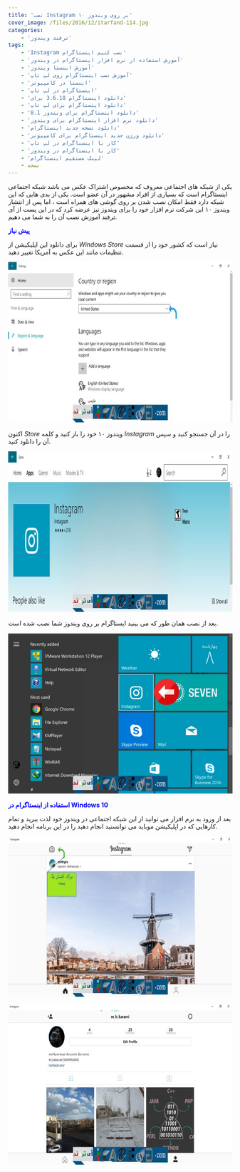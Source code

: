```yaml
---
title: 'نصب Instagram بر روی ویندوز ۱۰'
cover_image: /files/2016/12/itarfand-114.jpg
categories:
    - 'ترفند ویندوز'
tags:
    - 'Instagram نصب کنیم اینستاگرام'
    - 'آموزش استفاده از نرم افزار اینستاگرام در ویندوز'
    - 'آموزش اینستا ویندوز'
    - 'آموزش نصب اینستاگرام روی لپ تاپ'
    - 'اینستا در کامپیوتر'
    - 'اینستاگرام در لپ تاپ'
    - 'دانلود اینستاگرام 3.6.18 برای'
    - 'دانلود اینستاگرام برای لپ تاپ'
    - 'دانلود اینستاگرام برای ویندوز 8.1'
    - 'دانلود نرم افزار اینستاگرام برای ویندوز'
    - 'دانلود نسخه جدید اینستاگرام'
    - 'دانلود ورژن جدید اینستاگرام برای کامپیوتر'
    - 'کار با اینستاگرام در لپ تاپ'
    - 'کار با اینستاگرام در ویندوز'
    - 'لینک مستقیم اینستاگرام'
    - نسخه
---
```


یکی از شبکه های اجتماعی معروف که مخصوص اشتراک عکس می باشد شبکه اجتماعی اینستاگرام است که بسیاری از افراد مشهور در آن عضو است. یکی از بدی هایی که این شبکه دارد فقط امکان نصب شدن بر روی گوشی های همراه است ، اما پس از انتشار ویندوز ۱۰ این شرکت نرم افزار خود را برای ویندوز نیز عرضه کرد که در این پست از آی ترفند آموزش نصب آن را به شما می دهیم.

<span style="color: #0000ff;">**پیش نیاز**</span>

برای دانلود این اپلیکیشن از *Windows Store* نیاز است که کشور خود را از قسمت تنظیمات مانند این عکس به آمریکا تغییر دهید.

![mhkarami97](/files/2016/12/itarfand-115.jpg)  

اکنون *Store* ویندوز ۱۰ خود را باز کنید و کلمه *Instagram* را در آن جستجو کنید و سپس آن را دانلود کنید.

![mhkarami97](/files/2016/12/itarfand-116.jpg)  

بعد از نصب همان طور که می بینید ایستاگرام بر روی ویندوز شما نصب شده است.

![mhkarami97](/files/2016/12/itarfand-117.jpg)  

<span style="color: #0000ff;">**استفاده از اینستاگرام در Windows 10**</span>

بعد از ورود به نرم افزار می توانید از این شبکه اجتماعی در ویندوز خود لذت ببرید و تمام کارهایی که در اپلیکیشن موباید می توانستید انجام دهید را در این برنامه انجام دهید.

![mhkarami97](/files/2016/12/itarfand-118.jpg)  

![mhkarami97](/files/2016/12/itarfand-119.jpg)  